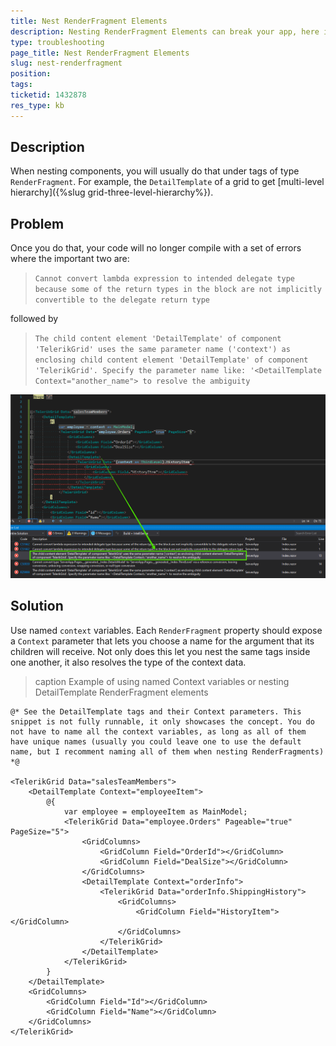 ```yaml
---
title: Nest RenderFragment Elements
description: Nesting RenderFragment Elements can break your app, here is how to solve it.
type: troubleshooting
page_title: Nest RenderFragment Elements
slug: nest-renderfragment
position: 
tags: 
ticketid: 1432878
res_type: kb
---
```


## Description

When nesting components, you will usually do that under tags of type `RenderFragment`. For example, the `DetailTemplate` of a grid to get [multi-level hierarchy]({%slug grid-three-level-hierarchy%}).

## Problem

Once you do that, your code will no longer compile with a set of errors where the important two are:

> `Cannot convert lambda expression to intended delegate type because some of the return types in the block are not implicitly convertible to the delegate return type`

followed by

> `The child content element 'DetailTemplate' of component 'TelerikGrid' uses the same parameter name ('context') as enclosing child content element 'DetailTemplate' of component 'TelerikGrid'. Specify the parameter name like: '<DetailTemplate Context="another_name"> to resolve the ambiguity`

![](nested-render-fragment-error.png)

## Solution

Use named `context` variables. Each `RenderFragment` property should expose a `Context` parameter that lets you choose a name for the argument that its children will receive. Not only does this let you nest the same tags inside one another, it also resolves the type of the context data.

>caption Example of using named Context variables or nesting DetailTemplate RenderFragment elements

````CSHTML
@* See the DetailTemplate tags and their Context parameters. This snippet is not fully runnable, it only showcases the concept. You do not have to name all the context variables, as long as all of them have unique names (usually you could leave one to use the default name, but I recomment naming all of them when nesting RenderFragments) *@

<TelerikGrid Data="salesTeamMembers">
    <DetailTemplate Context="employeeItem">
        @{
            var employee = employeeItem as MainModel;
            <TelerikGrid Data="employee.Orders" Pageable="true" PageSize="5">
                <GridColumns>
                    <GridColumn Field="OrderId"></GridColumn>
                    <GridColumn Field="DealSize"></GridColumn>
                </GridColumns>
                <DetailTemplate Context="orderInfo">
                    <TelerikGrid Data="orderInfo.ShippingHistory">
                        <GridColumns>
                            <GridColumn Field="HistoryItem"></GridColumn>
                        </GridColumns>
                    </TelerikGrid>
                </DetailTemplate>
            </TelerikGrid>
        }
    </DetailTemplate>
    <GridColumns>
        <GridColumn Field="Id"></GridColumn>
        <GridColumn Field="Name"></GridColumn>
    </GridColumns>
</TelerikGrid>
````
